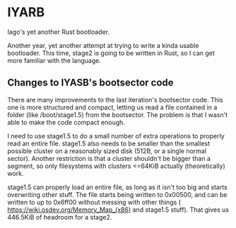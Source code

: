 # IYARB
Iago's yet another Rust bootloader.

Another year, yet another attempt at trying to write a kinda usable bootloader.
This time, stage2 is going to be written in Rust, so I can get more familiar with the language.

## Changes to IYASB's bootsector code
There are many improvements to the last iteration's bootsector code.
This one is more structured and compact, letting us read a file contained in a folder (like /boot/stage1.5) from the bootsector.
The problem is that I wasn't able to make the code compact enough.

I need to use stage1.5 to do a small number of extra operations to properly read an entire file.
stage1.5 also needs to be smaller than the smallest possible cluster on a reasonably sized disk (512B, or a single normal sector).
Another restriction is that a cluster shouldn't be bigger than a segment, so only filesystems with clusters <=64KiB actually (theoretically) work.

stage1.5 can properly load an entire file, as long as it isn't too big and starts overwriting other stuff.
The file starts being written to 0x00500, and can be written to up to 0x6ff00 without messing with other things ( https://wiki.osdev.org/Memory_Map_(x86) and stage1.5 stuff).
That gives us 446.5KiB of headroom for a stage2.

